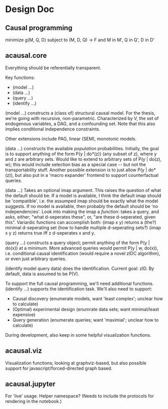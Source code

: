 
# Design Doc

## Causal programming

minimize g(M, Q, D)
subject to (M, D, Q) -> F
and M in M', Q in Q', D in D'


## acausal.core

Everything should be referentially transparent.

Key functions:

- (model ...)
- (data ...)
- (query ...)
- (identify ...)

(model ...) constructs a (class of) structural causal model. For the thesis, we're going with recursive, non-parametric. Characterized by V, the set of endogenous variables, a DAG, and a confounding set. Note that this also implies conditional independence constraints.

Other extensions include PAG, linear (SEM), monotonic models.

(data ...) constructs the available *population* probabilities. Initially, the goal is to support anything of the form P(y | do\*(z)) (any subset of z), where y and z are arbitrary sets. Would like to extend to arbitrary sets of P(y | do(z), w); this would include selection bias as a special case -- but not the transportability stuff. Another possible extension is to just allow P(y | do\*(z)), but also put in a 'macro expander' frontend to support counterfactual queries.

(data ...) Takes an optional imap argument. This raises the question of what the default should be. If a model is available, I think the default imap should be 'compatible', i.e. the assumped imap should be exactly what the model suggests. If no model is available, then probably the default should be 'no independencies'. Look into making the imap a *function*: takes a query, and asks, either; "what d-seperates these", or, "are these d-seperated, given this". Variardic functions can accomplish both: (imap x y) returns a (the?) minimal d-seperating set (how to handle multiple d-seperating sets?) (imap x y z) returns true iff z d-seperates x and y.

(query ...) constructs a query object; permit anything of the form P(y | do(x)) at a minimum. More advanced queries would permit P(y | w, do(x)), i.e. conditional causal identification (would require a novel zIDC algorithm), or even just arbitrary queries.

(identify model query data) does the identification. Current goal: zID. By default, data is assumed to be P(V).

To support the full causal programming, we'll need additional functions. (identify ...) supports the identification task. We'll also need to support:

- Causal discovery (enumerate models, want 'least complex'; unclear how to calculate)
- (Optimal) experimental design (enumrate data sets; want minimal/least expensive)
- Query generation (enumerate queries; want 'maximial'; unclear how to calculate)

During development, also keep in some helpful visualization functions.

## acausal.viz

Visualization functions; looking at graphviz-based, but also possible support for javascript/forced-directed graph based.

## acausal.jupyter

For 'live' usage. Helper namespace? (Needs to include the protocols for rendering in the notebook.)
